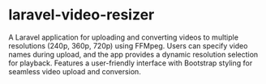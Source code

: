 # laravel-video-resizer
A Laravel application for uploading and converting videos to multiple resolutions (240p, 360p, 720p) using FFMpeg. Users can specify video names during upload, and the app provides a dynamic resolution selection for playback. Features a user-friendly interface with Bootstrap styling for seamless video upload and conversion.
